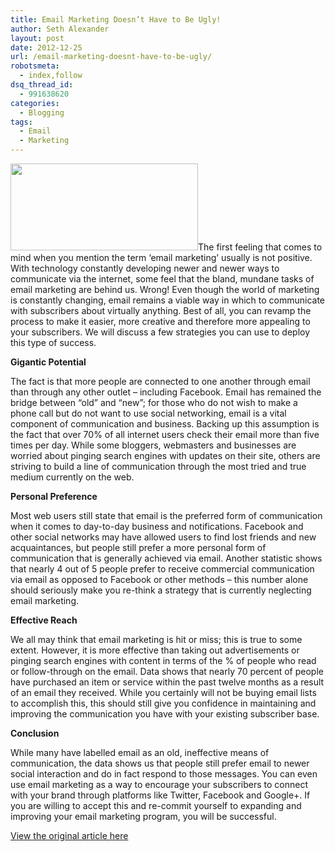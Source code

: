 ```yaml
---
title: Email Marketing Doesn’t Have to Be Ugly!
author: Seth Alexander
layout: post
date: 2012-12-25
url: /email-marketing-doesnt-have-to-be-ugly/
robotsmeta:
  - index,follow
dsq_thread_id:
  - 991638620
categories:
  - Blogging
tags:
  - Email
  - Marketing
---
```

<img class="alignleft size-medium wp-image-1258" title="Email Marketing Ugly" alt="" src="http://sethaalexander.com/wp-content/uploads/2012/12/wpid-Email-Marketing-Ugly-300x139.jpg" width="300" height="139" />The first feeling that comes to mind when you mention the term ‘email marketing’ usually is not positive. With technology constantly developing newer and newer ways to communicate via the internet, some feel that the bland, mundane tasks of email marketing are behind us. Wrong! Even though the world of marketing is constantly changing, email remains a viable way in which to communicate with subscribers about virtually anything. Best of all, you can revamp the process to make it easier, more creative and therefore more appealing to your subscribers. We will discuss a few strategies you can use to deploy this type of success.

**Gigantic Potential**

The fact is that more people are connected to one another through email than through any other outlet – including Facebook. Email has remained the bridge between “old” and “new”; for those who do not wish to make a phone call but do not want to use social networking, email is a vital component of communication and business. Backing up this assumption is the fact that over 70% of all internet users check their email more than five times per day. While some bloggers, webmasters and businesses are worried about pinging search engines with updates on their site, others are striving to build a line of communication through the most tried and true medium currently on the web.

**Personal Preference**

Most web users still state that email is the preferred form of communication when it comes to day-to-day business and notifications. Facebook and other social networks may have allowed users to find lost friends and new acquaintances, but people still prefer a more personal form of communication that is generally achieved via email. Another statistic shows that nearly 4 out of 5 people prefer to receive commercial communication via email as opposed to Facebook or other methods – this number alone should seriously make you re-think a strategy that is currently neglecting email marketing.

**Effective Reach**

We all may think that email marketing is hit or miss; this is true to some extent. However, it is more effective than taking out advertisements or pinging search engines with content in terms of the % of people who read or follow-through on the email. Data shows that nearly 70 percent of people have purchased an item or service within the past twelve months as a result of an email they received. While you certainly will not be buying email lists to accomplish this, this should still give you confidence in maintaining and improving the communication you have with your existing subscriber base.

**Conclusion**

While many have labelled email as an old, ineffective means of communication, the data shows us that people still prefer email to newer social interaction and do in fact respond to those messages. You can even use email marketing as a way to encourage your subscribers to connect with your brand through platforms like Twitter, Facebook and Google+. If you are willing to accept this and re-commit yourself to expanding and improving your email marketing program, you will be successful.

<a href="http://pingler.com/blog/email-marketing-doesnt-have-to-be-ugly/" target="_blank" rel="nofollow">View the original article here</a>